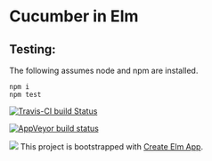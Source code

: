 # Cucumber in Elm

## Testing:

The following assumes node and npm are installed.

```
npm i
npm test
```

[![Travis-CI build Status](https://travis-ci.org/genthaler/cucumber-elm.svg?branch=master)](https://travis-ci.org/genthaler/cucumber-elm)

[![AppVeyor build status](https://ci.appveyor.com/api/projects/status/tn79mfap9v0fg2qb/branch/master?svg=true)](https://ci.appveyor.com/project/genthaler/cucumber-elm/branch/master)

[![](https://raw.githubusercontent.com/ZenHubIO/support/master/zenhub-badge.png)](https://zenhub.com)
This project is bootstrapped with [Create Elm App](https://github.com/halfzebra/create-elm-app).
